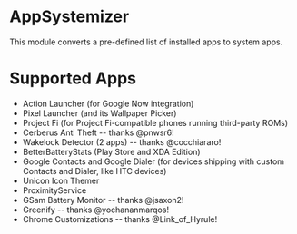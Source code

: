 # AppSystemizer
This module converts a pre-defined list of installed apps to system apps.

# Supported Apps
* Action Launcher (for Google Now integration)
* Pixel Launcher (and its Wallpaper Picker)
* Project Fi (for Project Fi-compatible phones running third-party ROMs)
* Cerberus Anti Theft -- thanks @pnwsr6!
* Wakelock Detector (2 apps) -- thanks @cocchiararo!
* BetterBatteryStats (Play Store and XDA Edition)
* Google Contacts and Google Dialer (for devices shipping with custom Contacts and Dialer, like HTC devices)
* Unicon Icon Themer
* ProximityService
* GSam Battery Monitor -- thanks @jsaxon2!
* Greenify -- thanks @yochananmarqos!
* Chrome Customizations -- thanks @Link_of_Hyrule!
